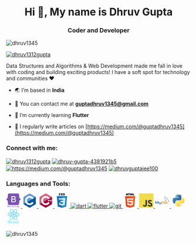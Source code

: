 <h1 align="center">Hi 👋, My name is Dhruv Gupta</h1>
<h3 align="center">Coder and Developer</h3>

<p align="left"> <img src="https://komarev.com/ghpvc/?username=dhruv1345&label=Profile%20views&color=0e75b6&style=flat" alt="dhruv1345" /> </p>

<p align="left"> <a href="https://twitter.com/dhruv1312gupta" target="blank"><img src="https://img.shields.io/twitter/follow/dhruv1312gupta?logo=twitter&style=for-the-badge" alt="dhruv1312gupta" /></a> </p>

Data Structures and Algorithms & Web Development made me fall in love with coding and building exciting products! I have a soft spot for technology and communities ❤️

- 🌏 I’m based in **India**

- 📨 You can contact me at **guptadhruv1345@gmail.com**

- 🌱 I’m currently learning **Flutter**

- 📝 I regularly write articles on [https://medium.com/@guptadhruv1345](https://medium.com/@guptadhruv1345)

<h3 align="left">Connect with me:</h3>
<p align="left">
<a href="https://twitter.com/dhruv1312gupta" target="blank"><img align="center" src="https://raw.githubusercontent.com/rahuldkjain/github-profile-readme-generator/master/src/images/icons/Social/twitter.svg" alt="dhruv1312gupta" height="30" width="40" /></a>
<a href="https://linkedin.com/in/dhruv-gupta-4381921b5" target="blank"><img align="center" src="https://raw.githubusercontent.com/rahuldkjain/github-profile-readme-generator/master/src/images/icons/Social/linked-in-alt.svg" alt="dhruv-gupta-4381921b5" height="30" width="40" /></a>
<a href="https://medium.com/https://medium.com/@guptadhruv1345" target="blank"><img align="center" src="https://raw.githubusercontent.com/rahuldkjain/github-profile-readme-generator/master/src/images/icons/Social/medium.svg" alt="https://medium.com/@guptadhruv1345" height="30" width="40" /></a>
<a href="https://www.leetcode.com/dhruvguptajee100" target="blank"><img align="center" src="https://raw.githubusercontent.com/rahuldkjain/github-profile-readme-generator/master/src/images/icons/Social/leet-code.svg" alt="dhruvguptajee100" height="30" width="40" /></a>
</p>

<h3 align="left">Languages and Tools:</h3>
<p align="left"> <a href="https://getbootstrap.com" target="_blank" rel="noreferrer"> <img src="https://raw.githubusercontent.com/devicons/devicon/master/icons/bootstrap/bootstrap-plain-wordmark.svg" alt="bootstrap" width="40" height="40"/> </a> <a href="https://www.cprogramming.com/" target="_blank" rel="noreferrer"> <img src="https://raw.githubusercontent.com/devicons/devicon/master/icons/c/c-original.svg" alt="c" width="40" height="40"/> </a> <a href="https://www.w3schools.com/cpp/" target="_blank" rel="noreferrer"> <img src="https://raw.githubusercontent.com/devicons/devicon/master/icons/cplusplus/cplusplus-original.svg" alt="cplusplus" width="40" height="40"/> </a> <a href="https://www.w3schools.com/css/" target="_blank" rel="noreferrer"> <img src="https://raw.githubusercontent.com/devicons/devicon/master/icons/css3/css3-original-wordmark.svg" alt="css3" width="40" height="40"/> </a> <a href="https://dart.dev" target="_blank" rel="noreferrer"> <img src="https://www.vectorlogo.zone/logos/dartlang/dartlang-icon.svg" alt="dart" width="40" height="40"/> </a> <a href="https://flutter.dev" target="_blank" rel="noreferrer"> <img src="https://www.vectorlogo.zone/logos/flutterio/flutterio-icon.svg" alt="flutter" width="40" height="40"/> </a> <a href="https://git-scm.com/" target="_blank" rel="noreferrer"> <img src="https://www.vectorlogo.zone/logos/git-scm/git-scm-icon.svg" alt="git" width="40" height="40"/> </a> <a href="https://www.w3.org/html/" target="_blank" rel="noreferrer"> <img src="https://raw.githubusercontent.com/devicons/devicon/master/icons/html5/html5-original-wordmark.svg" alt="html5" width="40" height="40"/> </a> <a href="https://developer.mozilla.org/en-US/docs/Web/JavaScript" target="_blank" rel="noreferrer"> <img src="https://raw.githubusercontent.com/devicons/devicon/master/icons/javascript/javascript-original.svg" alt="javascript" width="40" height="40"/> </a> <a href="https://www.mysql.com/" target="_blank" rel="noreferrer"> <img src="https://raw.githubusercontent.com/devicons/devicon/master/icons/mysql/mysql-original-wordmark.svg" alt="mysql" width="40" height="40"/> </a> <a href="https://www.python.org" target="_blank" rel="noreferrer"> <img src="https://raw.githubusercontent.com/devicons/devicon/master/icons/python/python-original.svg" alt="python" width="40" height="40"/> </a> <a href="https://reactjs.org/" target="_blank" rel="noreferrer"> <img src="https://raw.githubusercontent.com/devicons/devicon/master/icons/react/react-original-wordmark.svg" alt="react" width="40" height="40"/> </a> </p>

<p><img align="center" src="https://github-readme-streak-stats.herokuapp.com/?user=dhruv1345&" alt="dhruv1345" /></p>
